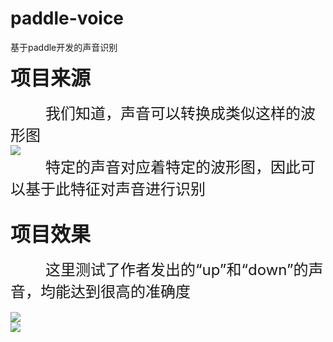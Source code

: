 # paddle-voice
基于paddle开发的声音识别

<font size=6>**项目来源**</font>
<br><br>
&emsp;&emsp;&emsp;&emsp;<font size=5>我们知道，声音可以转换成类似这样的波形图</font>
<br>
![](https://ai-studio-static-online.cdn.bcebos.com/15ecd64a0e4f4e189fba6f49401031e1a20805b20bb4462ca40823c564160b80)
<br>
&emsp;&emsp;&emsp;&emsp;<font size=5>特定的声音对应着特定的波形图，因此可以基于此特征对声音进行识别</font>
<br><br>

<font size=6>**项目效果**</font>
<br><br>
&emsp;&emsp;&emsp;&emsp;<font size=5>这里测试了作者发出的“up”和“down”的声音，均能达到很高的准确度</font>
<br><br>
![](https://ai-studio-static-online.cdn.bcebos.com/0f56d1b2788d4b8c9af247454fdaf47b9da3d87ab9e44347a47d5719fd3b475d)
<br>
![](https://ai-studio-static-online.cdn.bcebos.com/2c4e9602b2f449b0a02418df9dda68257de7c2cb31db4b75935798199c653b41)
<br><br>
